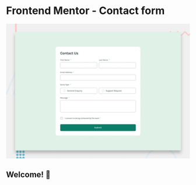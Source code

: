 # Frontend Mentor - Contact form

![Design preview for the Contact form coding challenge](./design/desktop-preview.jpg)

## Welcome! 👋


